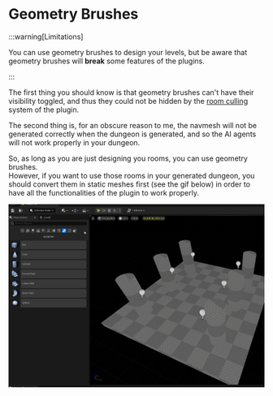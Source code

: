 # Geometry Brushes

:::warning[Limitations]

You can use geometry brushes to design your levels, but be aware that geometry brushes will **break** some features of the plugins.

:::

The first thing you should know is that geometry brushes can't have their visibility toggled, and thus they could not be hidden by the [room culling](Occlusion-Culling.md) system of the plugin.

The second thing is, for an obscure reason to me, the navmesh will not be generated correctly when the dungeon is generated, and so the AI agents will not work properly in your dungeon.

So, as long as you are just designing you rooms, you can use geometry brushes.\
However, if you want to use those rooms in your generated dungeon, you should convert them in static meshes first (see the gif below) in order to have all the functionalities of the plugin to work properly.

![](Images/ConvertGeomBrushToStaticMesh.gif)
